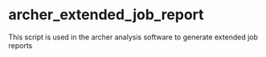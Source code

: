 # archer_extended_job_report
This script is used in the archer analysis software to generate extended job reports

